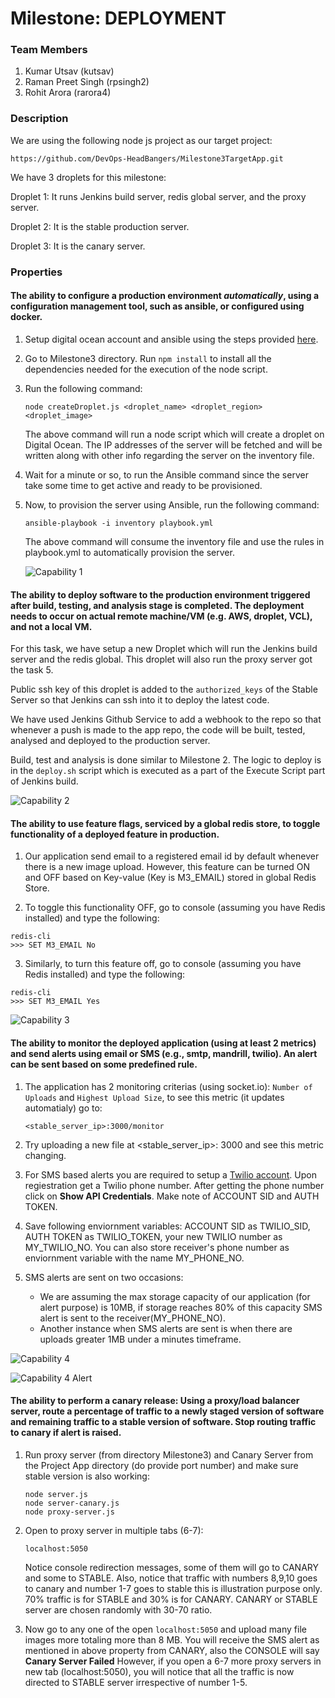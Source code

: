 # Milestone: DEPLOYMENT

### Team Members
1. Kumar Utsav (kutsav)
2. Raman Preet Singh (rpsingh2)
3. Rohit Arora (rarora4)

### Description

We are using the following node js project as our target project: 
```
https://github.com/DevOps-HeadBangers/Milestone3TargetApp.git
```

We have 3 droplets for this milestone:

Droplet 1: It runs Jenkins build server, redis global server, and the proxy server.

Droplet 2: It is the stable production server.

Droplet 3: It is the canary server.

### Properties

#### The ability to configure a production environment *automatically*, using a configuration management tool, such as ansible, or configured using docker.

1. Setup digital ocean account and ansible using the steps provided [here](https://github.com/kumar-utsav/HW/blob/master/HW1/README.md).

2. Go to Milestone3 directory. Run ``` npm install ``` to install all the dependencies needed for the execution of the node script. 

3. Run the following command:
   ```
   node createDroplet.js <droplet_name> <droplet_region> <droplet_image>
   ```  
   The above command will run a node script which will create a droplet on Digital Ocean. The IP addresses of the server will be fetched and will be written along with other info regarding the server on the inventory file.

4. Wait for a minute or so, to run the Ansible command since the server take some time to get active and ready to be provisioned.

5. Now, to provision the server using Ansible, run the following command:
   ```
   ansible-playbook -i inventory playbook.yml
   ```
   The above command will consume the inventory file and use the rules in playbook.yml to automatically provision the server.
   
   ![Capability 1](https://github.com/DevOps-HeadBangers/Milestone3/blob/master/images/cap1.gif) 

#### The ability to deploy software to the production environment triggered after build, testing, and analysis stage is completed. The deployment needs to occur on actual remote machine/VM (e.g. AWS, droplet, VCL), and not a local VM.

For this task, we have setup a new Droplet which will run the Jenkins build server and the redis global. This droplet will also run the proxy server got the task 5.

Public ssh key of this droplet is added to the ```authorized_keys``` of the Stable Server so that Jenkins can ssh into it to deploy the latest code.

We have used Jenkins Github Service to add a webhook to the repo so that whenever a push is made to the app repo, the code will be built, tested, analysed and deployed to the production server.

Build, test and analysis is done similar to Milestone 2. The logic to deploy is in the ```deploy.sh``` script which is executed as a part of the Execute Script part of Jenkins build.

![Capability 2](https://github.com/DevOps-HeadBangers/Milestone3/blob/master/images/cap2.gif) 

#### The ability to use feature flags, serviced by a global redis store, to toggle functionality of a deployed feature in production.
1. Our application send email to a registered email id by default whenever there is a new image upload. However, this feature can be turned ON and OFF based on Key-value (Key is M3_EMAIL) stored in global Redis Store.

2. To toggle this functionality OFF, go to console (assuming you have Redis installed) and type the following:
```
redis-cli
>>> SET M3_EMAIL No
```

3. Similarly, to turn this feature off, go to console (assuming you have Redis installed) and type the following:
```
redis-cli
>>> SET M3_EMAIL Yes
```
![Capability 3](https://github.com/DevOps-HeadBangers/Milestone3/blob/master/images/cap3.gif) 

#### The ability to monitor the deployed application (using at least 2 metrics) and send alerts using email or SMS (e.g., smtp, mandrill, twilio). An alert can be sent based on some predefined rule.

1. The application has 2 monitoring criterias (using socket.io): ```Number of Uploads``` and ```Highest Upload Size```, to see this metric (it updates automatialy) go to:
   ```
   <stable_server_ip>:3000/monitor
   ```

2. Try uploading a new file at <stable_server_ip>: 3000 and see this metric changing.

3. For SMS based alerts you are required to setup a [Twilio account](https://www.twilio.com/). Upon regiestration get a Twilio phone number. After getting the phone number click on **Show API Credentials**. Make note of ACCOUNT SID and AUTH TOKEN.

4. Save following enviornment variables: ACCOUNT SID as TWILIO_SID, AUTH TOKEN as TWILIO_TOKEN, your new TWILIO number as MY_TWILIO_NO. You can also store receiver's phone number as enviornment variable with the name MY_PHONE_NO.

5. SMS alerts are sent on two occasions:
	* We are assuming the max storage capacity of our application (for alert purpose) is 10MB, if storage reaches 80% of this capacity SMS alert is sent to the receiver(MY_PHONE_NO).
	* Another instance when SMS alerts are sent is when there are uploads greater 1MB under a minutes timeframe.  

![Capability 4](https://github.com/DevOps-HeadBangers/Milestone3/blob/master/images/cap4.gif) 

![Capability 4 Alert](https://github.com/DevOps-HeadBangers/Milestone3/blob/master/images/cap4_alert.PNG) 

#### The ability to perform a canary release: Using a proxy/load balancer server, route a percentage of traffic to a newly staged version of software and remaining traffic to a stable version of software. Stop routing traffic to canary if alert is raised.

1. Run proxy server (from directory Milestone3) and Canary Server from the Project App directory (do provide port number) and make sure stable version is also working:
   ```
   node server.js
   node server-canary.js
   node proxy-server.js
   ```

2. Open to proxy server in multiple tabs (6-7):
   ```
   localhost:5050
   ```
   Notice console redirection messages, some of them will go to CANARY and some to STABLE. Also, notice that traffic with numbers 8,9,10 goes to canary and number 1-7 goes to stable this is illustration purpose only. 70% traffic is for STABLE and 30% is for CANARY. CANARY or STABLE server are chosen randomly with 30-70 ratio.

3. Now go to any one of the open ```localhost:5050``` and upload many file images more totaling more than 8 MB. You will receive the SMS alert as mentioned in above property from CANARY, also the CONSOLE will say **Canary Server Failed** However, if you open a 6-7 more proxy servers in new tab (localhost:5050), you will notice that all the traffic is now directed to STABLE server irrespective of number 1-5.



